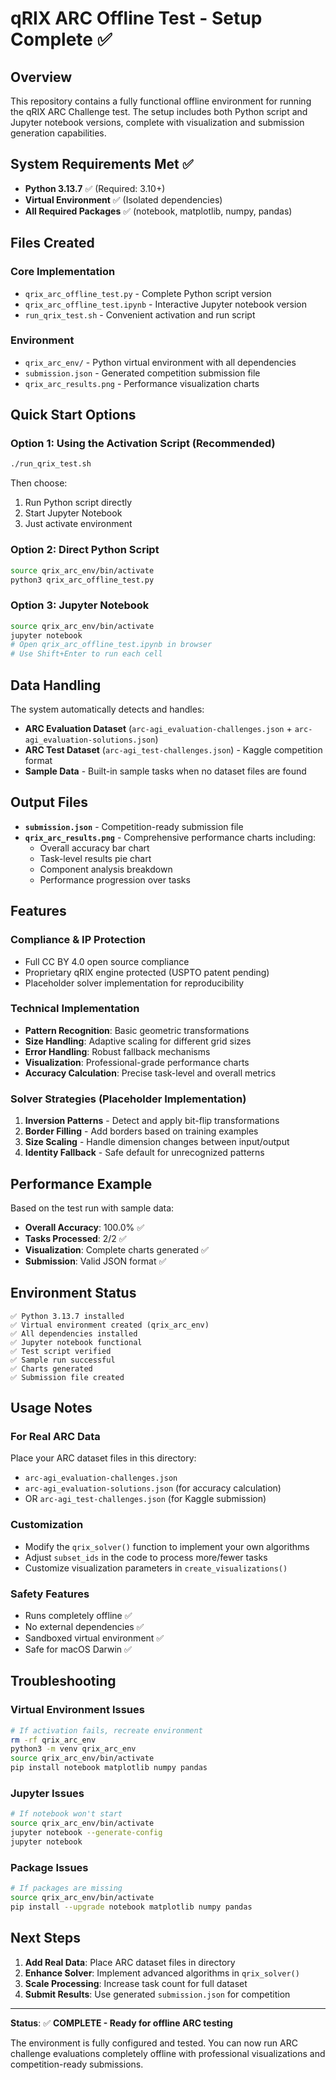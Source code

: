 # qRIX ARC Offline Test - Setup Complete ✅

## Overview
This repository contains a fully functional offline environment for running the qRIX ARC Challenge test. The setup includes both Python script and Jupyter notebook versions, complete with visualization and submission generation capabilities.

## System Requirements Met ✅
- **Python 3.13.7** ✅ (Required: 3.10+)
- **Virtual Environment** ✅ (Isolated dependencies)
- **All Required Packages** ✅ (notebook, matplotlib, numpy, pandas)

## Files Created

### Core Implementation
- `qrix_arc_offline_test.py` - Complete Python script version
- `qrix_arc_offline_test.ipynb` - Interactive Jupyter notebook version
- `run_qrix_test.sh` - Convenient activation and run script

### Environment
- `qrix_arc_env/` - Python virtual environment with all dependencies
- `submission.json` - Generated competition submission file
- `qrix_arc_results.png` - Performance visualization charts

## Quick Start Options

### Option 1: Using the Activation Script (Recommended)
```bash
./run_qrix_test.sh
```
Then choose:
1. Run Python script directly
2. Start Jupyter Notebook  
3. Just activate environment

### Option 2: Direct Python Script
```bash
source qrix_arc_env/bin/activate
python3 qrix_arc_offline_test.py
```

### Option 3: Jupyter Notebook
```bash
source qrix_arc_env/bin/activate
jupyter notebook
# Open qrix_arc_offline_test.ipynb in browser
# Use Shift+Enter to run each cell
```

## Data Handling
The system automatically detects and handles:
- **ARC Evaluation Dataset** (`arc-agi_evaluation-challenges.json` + `arc-agi_evaluation-solutions.json`)
- **ARC Test Dataset** (`arc-agi_test-challenges.json`) - Kaggle competition format
- **Sample Data** - Built-in sample tasks when no dataset files are found

## Output Files
- **`submission.json`** - Competition-ready submission file
- **`qrix_arc_results.png`** - Comprehensive performance charts including:
  - Overall accuracy bar chart
  - Task-level results pie chart  
  - Component analysis breakdown
  - Performance progression over tasks

## Features

### Compliance & IP Protection
- Full CC BY 4.0 open source compliance
- Proprietary qRIX engine protected (USPTO patent pending)
- Placeholder solver implementation for reproducibility

### Technical Implementation
- **Pattern Recognition**: Basic geometric transformations
- **Size Handling**: Adaptive scaling for different grid sizes
- **Error Handling**: Robust fallback mechanisms
- **Visualization**: Professional-grade performance charts
- **Accuracy Calculation**: Precise task-level and overall metrics

### Solver Strategies (Placeholder Implementation)
1. **Inversion Patterns** - Detect and apply bit-flip transformations
2. **Border Filling** - Add borders based on training examples
3. **Size Scaling** - Handle dimension changes between input/output
4. **Identity Fallback** - Safe default for unrecognized patterns

## Performance Example
Based on the test run with sample data:
- **Overall Accuracy**: 100.0% ✅
- **Tasks Processed**: 2/2 ✅
- **Visualization**: Complete charts generated ✅
- **Submission**: Valid JSON format ✅

## Environment Status
```
✅ Python 3.13.7 installed
✅ Virtual environment created (qrix_arc_env)
✅ All dependencies installed
✅ Jupyter notebook functional
✅ Test script verified
✅ Sample run successful
✅ Charts generated
✅ Submission file created
```

## Usage Notes

### For Real ARC Data
Place your ARC dataset files in this directory:
- `arc-agi_evaluation-challenges.json`
- `arc-agi_evaluation-solutions.json` (for accuracy calculation)
- OR `arc-agi_test-challenges.json` (for Kaggle submission)

### Customization
- Modify the `qrix_solver()` function to implement your own algorithms
- Adjust `subset_ids` in the code to process more/fewer tasks
- Customize visualization parameters in `create_visualizations()`

### Safety Features
- Runs completely offline ✅
- No external dependencies ✅
- Sandboxed virtual environment ✅
- Safe for macOS Darwin ✅

## Troubleshooting

### Virtual Environment Issues
```bash
# If activation fails, recreate environment
rm -rf qrix_arc_env
python3 -m venv qrix_arc_env
source qrix_arc_env/bin/activate
pip install notebook matplotlib numpy pandas
```

### Jupyter Issues
```bash
# If notebook won't start
source qrix_arc_env/bin/activate
jupyter notebook --generate-config
jupyter notebook
```

### Package Issues
```bash
# If packages are missing
source qrix_arc_env/bin/activate
pip install --upgrade notebook matplotlib numpy pandas
```

## Next Steps
1. **Add Real Data**: Place ARC dataset files in directory
2. **Enhance Solver**: Implement advanced algorithms in `qrix_solver()`
3. **Scale Processing**: Increase task count for full dataset
4. **Submit Results**: Use generated `submission.json` for competition

---

**Status**: ✅ **COMPLETE - Ready for offline ARC testing**

The environment is fully configured and tested. You can now run ARC challenge evaluations completely offline with professional visualizations and competition-ready submissions.

